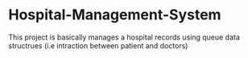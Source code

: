 # Hospital-Management-System
This project is basically manages a hospital records using queue data structrues (i.e intraction between patient and doctors)
